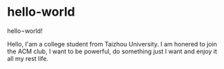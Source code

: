# hello-world
hello¬world!

Hello, I'am a college student from Taizhou University. I am honered to join the ACM club, I want to be powerful, do something just I want and enjoy it all my rest life.
